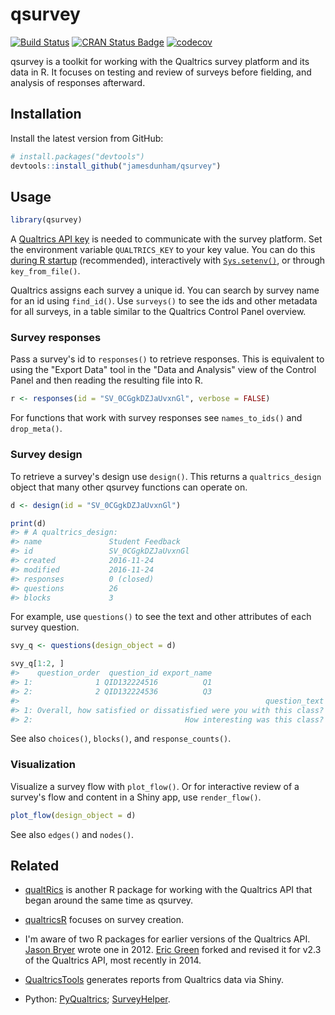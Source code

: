 
qsurvey
=======

[![Build Status](https://travis-ci.org/jamesdunham/qsurvey.svg?branch=master)](https://travis-ci.org/jamesdunham/qsurvey) [![CRAN Status Badge](http://www.r-pkg.org/badges/version/qsurvey)](https://cran.r-project.org/package=qsurvey) [![codecov](https://codecov.io/github/jamesdunham/qsurvey/branch/master/graphs/badge.svg)](https://codecov.io/github/jamesdunham/qsurvey)

qsurvey is a toolkit for working with the Qualtrics survey platform and its data in R. It focuses on testing and review of surveys before fielding, and analysis of responses afterward.

Installation
------------

Install the latest version from GitHub:

``` r
# install.packages("devtools")
devtools::install_github("jamesdunham/qsurvey")
```

Usage
-----

``` r
library(qsurvey)
```

A [Qualtrics API key](https://www.qualtrics.com/support/integrations/api-integration/api-integration) is needed to communicate with the survey platform. Set the environment variable `QUALTRICS_KEY` to your key value. You can do this [during R startup](https://www.rdocumentation.org/packages/base/versions/3.3.1/topics/Startup) (recommended), interactively with [`Sys.setenv()`](https://www.rdocumentation.org/packages/base/versions/3.3.1/topics/Sys.setenv), or through `key_from_file()`.

Qualtrics assigns each survey a unique id. You can search by survey name for an id using `find_id()`. Use `surveys()` to see the ids and other metadata for all surveys, in a table similar to the Qualtrics Control Panel overview.

### Survey responses

Pass a survey's id to `responses()` to retrieve responses. This is equivalent to using the "Export Data" tool in the "Data and Analysis" view of the Control Panel and then reading the resulting file into R.

``` r
r <- responses(id = "SV_0CGgkDZJaUvxnGl", verbose = FALSE)
```

For functions that work with survey responses see `names_to_ids()` and `drop_meta()`.

### Survey design

To retrieve a survey's design use `design()`. This returns a `qualtrics_design` object that many other qsurvey functions can operate on.

``` r
d <- design(id = "SV_0CGgkDZJaUvxnGl")

print(d)
#> # A qualtrics_design:
#> name               Student Feedback     
#> id                 SV_0CGgkDZJaUvxnGl   
#> created            2016-11-24           
#> modified           2016-11-24           
#> responses          0 (closed)           
#> questions          26                   
#> blocks             3
```

For example, use `questions()` to see the text and other attributes of each survey question.

``` r
svy_q <- questions(design_object = d)

svy_q[1:2, ]  
#>    question_order  question_id export_name
#> 1:              1 QID132224516          Q1
#> 2:              2 QID132224536          Q3
#>                                                       question_text
#> 1: Overall, how satisfied or dissatisfied were you with this class?
#> 2:                                  How interesting was this class?
```

See also `choices()`, `blocks()`, and `response_counts()`.

### Visualization

Visualize a survey flow with `plot_flow()`. Or for interactive review of a survey's flow and content in a Shiny app, use `render_flow()`.

``` r
plot_flow(design_object = d)
```

<!--html_preserve-->

<script type="application/json" data-for="htmlwidget-e79aff70e3e021fb71ba">{"x":{"nodes":{"id":[2,3,1],"parent_id":[0,0,0],"type":["Block","Block","Block"],"label":["Teacher Evaluation","Student Performance","Class Evaluation"],"block_id":["BL_0wUDDTxrMh9vOAd","BL_6FK8SIrVsXuBxFX","BL_agzU0yMolbPdFGd"],"color":["#d9d9d9","#d9d9d9","#d9d9d9"]},"edges":{"from":[0,1,2],"to":[1,2,3],"type":["deterministic","deterministic","deterministic"],"color":["#000000","#000000","#000000"]},"options":{"width":"100%","height":"100%","nodes":{"shape":"dot"},"manipulation":{"enabled":false},"interaction":{"dragNodes":false,"dragView":false,"zoomView":false},"edges":{"arrows":"to"},"layout":{"hierarchical":{"enabled":true,"direction":"LR","sortMethod":"directed"}}},"groups":null,"width":null,"height":null,"idselection":{"enabled":false},"byselection":{"enabled":false},"main":null,"submain":null,"footer":null},"evals":[],"jsHooks":[]}</script>
<!--/html_preserve-->
See also `edges()` and `nodes()`.

Related
-------

-   [qualtRics](https://github.com/JasperHG90/qualtRics) is another R package for working with the Qualtrics API that began around the same time as qsurvey.

-   [qualtricsR](https://github.com/saberry/qualtricsR) focuses on survey creation.

-   I'm aware of two R packages for earlier versions of the Qualtrics API. [Jason Bryer](https://github.com/jbryer/qualtrics) wrote one in 2012. [Eric Green](https://github.com/ericpgreen/qualtrics) forked and revised it for v2.3 of the Qualtrics API, most recently in 2014.

-   [QualtricsTools](https://github.com/ctesta01/QualtricsTools) generates reports from Qualtrics data via Shiny.

-   Python: [PyQualtrics](https://github.com/Baguage/pyqualtrics); [SurveyHelper](https://github.com/cwade/surveyhelper).
